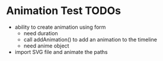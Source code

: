 # Animation Test TODOs

- ability to create animation using form
  - need duration
  - call addAnimation() to add an animation to the timeline
  - need anime object
- import SVG file and animate the paths
